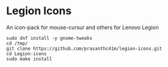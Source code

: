 # Legion Icons
An icon-pack for mouse-cursur and others for Lenovo Legion 

```
sudo dnf install -y gnome-tweaks
cd /tmp/
git clone https://github.com/prasanthc41m/legion-icons.git 
cd Legion-icons
sudo make install
```
